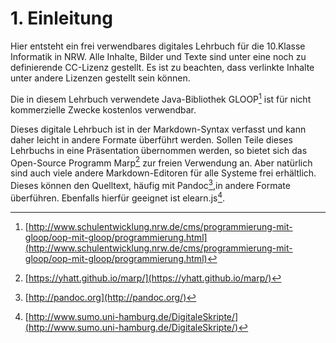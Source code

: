 # 1. Einleitung

Hier entsteht ein frei verwendbares digitales Lehrbuch für die 10.Klasse Informatik in NRW. Alle Inhalte, Bilder und Texte sind unter eine noch zu definierende CC-Lizenz gestellt. Es ist zu beachten, dass verlinkte Inhalte unter andere Lizenzen gestellt sein können.

Die in diesem Lehrbuch verwendete Java-Bibliothek GLOOP[^1] ist für nicht kommerzielle Zwecke kostenlos verwendbar. 

Dieses digitale Lehrbuch ist in der Markdown-Syntax verfasst und kann daher leicht in andere Formate überführt werden. Sollen Teile dieses Lehrbuchs in eine Präsentation übernommen werden, so bietet sich das Open-Source Programm Marp[^2] zur freien Verwendung an. Aber natürlich sind auch viele andere Markdown-Editoren für alle Systeme frei erhältlich. Dieses können den Quelltext, häufig mit Pandoc[^3],in andere Formate überführen. Ebenfalls hierfür geeignet ist elearn.js[^4].


[^1]: [http://www.schulentwicklung.nrw.de/cms/programmierung-mit-gloop/oop-mit-gloop/programmierung.html](http://www.schulentwicklung.nrw.de/cms/programmierung-mit-gloop/oop-mit-gloop/programmierung.html)

[^2]: [https://yhatt.github.io/marp/](https://yhatt.github.io/marp/)

[^3]: [http://pandoc.org](http://pandoc.org/)

[^4]: [http://www.sumo.uni-hamburg.de/DigitaleSkripte/](http://www.sumo.uni-hamburg.de/DigitaleSkripte/)


